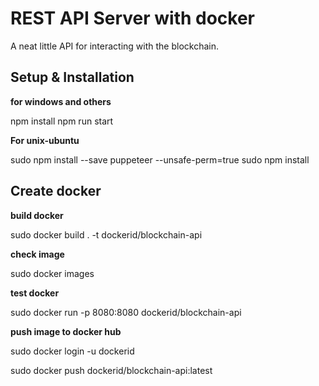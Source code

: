 # REST API Server with docker

A neat little API for interacting with the blockchain.

## Setup & Installation

**for windows and others**

npm install
npm run start

**For unix-ubuntu**

sudo npm install --save puppeteer --unsafe-perm=true
sudo npm install

## **Create docker**

**build docker**

sudo docker build . -t dockerid/blockchain-api

**check image**

sudo docker images

**test docker**

sudo docker run -p 8080:8080 dockerid/blockchain-api

**push image to docker hub**

sudo docker login -u dockerid

sudo docker push dockerid/blockchain-api:latest
